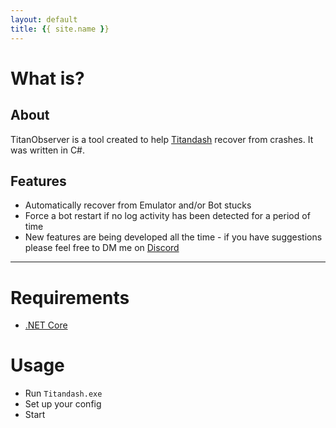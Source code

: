 ```yaml
---
layout: default
title: {{ site.name }}
---
```


# What is?

## About
TitanObserver is a tool created to help [Titandash](https://github.com/becurrie/titandash) recover from crashes.
It was written in C#.

## Features
* Automatically recover from Emulator and/or Bot stucks
* Force a bot restart if no log activity has been detected for a period of time
* New features are being developed all the time - if you have suggestions please feel free to DM me on [Discord](https://discord.gg/QwhNYhS)

* * *

# Requirements

* [.NET Core](https://dotnet.microsoft.com/download/dotnet-core/current/runtime)

# Usage

* Run `Titandash.exe`
* Set up your config 
* Start